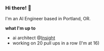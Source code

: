 ### Hi there! 👋

I'm an AI Engineer based in Portland, OR.

**what I'm up to**

* ai architect @[Insight](https://www.insight.com/en_US/home.html)
* working on 20 pull ups in a row (I'm at 16)
